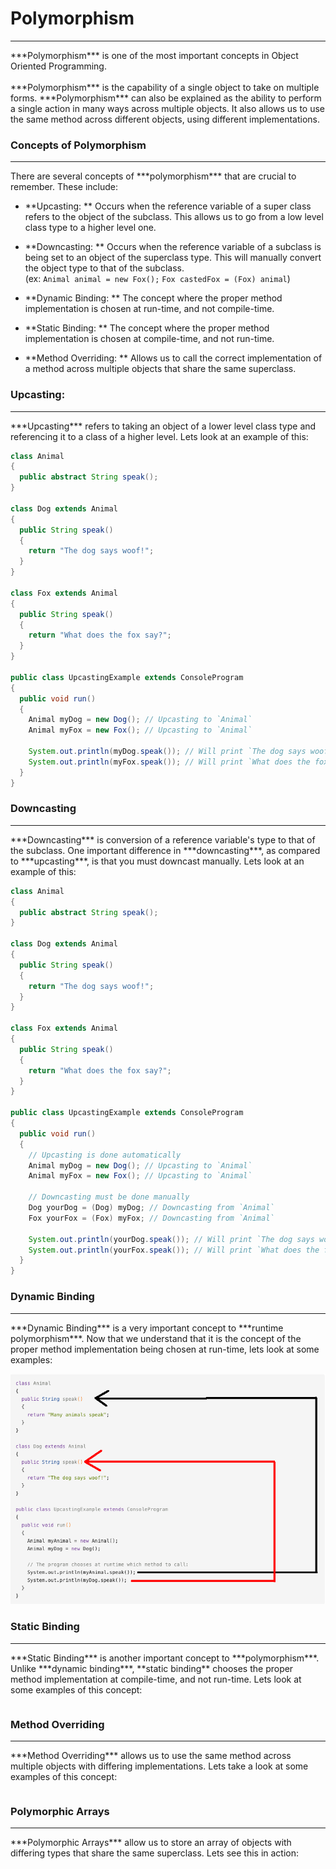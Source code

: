 # Polymorphism
<hr>
***Polymorphism*** is one of the most important concepts in Object Oriented Programming.
<br>
<br>
***Polymorphism*** is the capability of a single object to take on multiple forms. ***Polymorphism*** can also be explained as the ability to perform a single action in many ways across multiple objects. It also allows us to use the same method across different objects, using different implementations. 

### Concepts of Polymorphism
<hr>
There are several concepts of ***polymorphism*** that are crucial to remember. These include:

- **Upcasting: ** Occurs when the reference variable of a super class refers to the object of the subclass. This allows us to go from a low level class type to a higher level one.

- **Downcasting: ** Occurs when the reference variable of a subclass is being set to an object of the superclass type. This will manually convert the object type to that of the subclass. <br>(ex: `Animal animal = new Fox();` `Fox castedFox = (Fox) animal`)

- **Dynamic Binding: ** The concept where the proper method implementation is chosen at run-time, and not compile-time.

- **Static Binding: ** The concept where the proper method implementation is chosen at compile-time, and not run-time.

- **Method Overriding: ** Allows us to call the correct implementation of a method across multiple objects that share the same superclass.

### Upcasting:
<hr>
***Upcasting*** refers to taking an object of a lower level class type and referencing it to a class of a higher level. Lets look at an example of this:

```Java
class Animal
{
  public abstract String speak();
}

class Dog extends Animal
{
  public String speak()
  {
    return "The dog says woof!";
  }
}

class Fox extends Animal
{
  public String speak()
  {
    return "What does the fox say?";
  }
}

public class UpcastingExample extends ConsoleProgram
{
  public void run()
  {
    Animal myDog = new Dog(); // Upcasting to `Animal`
    Animal myFox = new Fox(); // Upcasting to `Animal`
  
    System.out.println(myDog.speak()); // Will print `The dog says woof!`
    System.out.println(myFox.speak()); // Will print `What does the fox say?`
  }
}
```
### Downcasting
<hr>
***Downcasting*** is conversion of a reference variable's type to that of the subclass. One important difference in ***downcasting***, as compared to ***upcasting***, is that you must downcast manually. Lets look at an example of this:

```Java
class Animal
{
  public abstract String speak();
}

class Dog extends Animal
{
  public String speak()
  {
    return "The dog says woof!";
  }
}

class Fox extends Animal
{
  public String speak()
  {
    return "What does the fox say?";
  }
}

public class UpcastingExample extends ConsoleProgram
{
  public void run()
  {
    // Upcasting is done automatically
    Animal myDog = new Dog(); // Upcasting to `Animal`
    Animal myFox = new Fox(); // Upcasting to `Animal`
  
    // Downcasting must be done manually
    Dog yourDog = (Dog) myDog; // Downcasting from `Animal`
    Fox yourFox = (Fox) myFox; // Downcasting from `Animal`
  
    System.out.println(yourDog.speak()); // Will print `The dog says woof!`
    System.out.println(yourFox.speak()); // Will print `What does the fox say?`
  }
}
```

### Dynamic Binding
<hr>
***Dynamic Binding*** is a very important concept to ***runtime polymorphism***. Now that we understand that it is the concept of the proper method implementation being chosen at run-time, lets look at some examples:

![Dynamic Binding Example](../static/classesAndOOP/Classes_and_OOP_Polymorphism_Dynamic_Binding.png)

### Static Binding
<hr>
***Static Binding*** is another important concept to ***polymorphism***. Unlike ***dynamic binding***, **static binding** chooses the proper method implementation at compile-time, and not run-time. Lets look at some examples of this concept:

```Java


```

### Method Overriding
<hr>
***Method Overriding*** allows us to use the same method across multiple objects with differing implementations. Lets take a look at some examples of this concept:

```Java

```

### Polymorphic Arrays
<hr>
***Polymorphic Arrays*** allow us to store an array of objects with differing types that share the same superclass. Lets see this in action:

```Java

```



